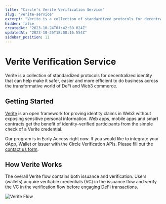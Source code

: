```yaml
---
title: "Circle's Verite Verification Service"
slug: "verite-service"
excerpt: "Verite is a collection of standardized protocols for decentralized identity that can help make it safer, easier and more efficient to do business across the transformative world of DeFi and Web3 commerce."
hidden: false
createdAt: "2023-10-24T01:42:50.024Z"
updatedAt: "2023-10-26T18:00:16.554Z"
sidebar_position: 11
---
```

# Verite Verification Service
Verite is a collection of standardized protocols for decentralized identity that can help make it safer, easier and more efficient to do business across the transformative world of DeFi and Web3 commerce.

## Getting Started

[Verite](doc:verite-protocol-introduction) is an open framework for proving identity claims in Web3 without exposing sensitive personal information. Web apps, mobile apps and smart contracts get the benefit of identity-verified participants from the simple check of a Verite credential.

Our program is in Early Access right now. If you would like to integrate your dApp, Wallet or Issuer with the Circle Verification APIs. Please fill out the <a href="https://www.circle.com/en/verite#contact-us-form" target="_blank">contact us form</a>.

## How Verite Works

The overall Verite flow contains both issuance and verification. Users (wallets) acquire verifiable credentials (VC) in the issuance flow and verify the VC in the verification flow before engaging DeFi transactions.

![Verite Flow](https://files.readme.io/d69bdcd-verite-overall-flow.png)